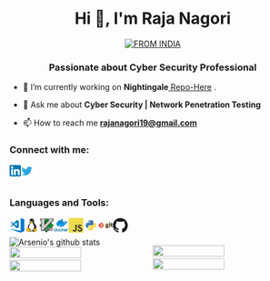 <h1 align="center">Hi 👋, I'm Raja Nagori</h1>
<p align="center">
<a href="#"><img title="FROM INDIA" src="https://img.shields.io/badge/FROM-INDIA-green?colorA=%23FF9933&colorB=%23138808&style=for-the-badge"></a>
</p>
<h3 align="center">Passionate about Cyber Security Professional</h3>


- 🔭 I’m currently working on **Nightingale**[ Repo-Here](https://github.com/RAJANAGORI/Nightingale) .

- 💬 Ask me about **Cyber Security | Network Penetration Testing**

- 📫 How to reach me **rajanagori19@gmail.com**

### Connect with me:

<p align="left">  
    <a href="https://www.linkedin.com/in/raja-nagori/"> <img align="left" alt="Raja Nagori | Linkedin" width="20px" src="https://github.com/RAJANAGORI/rajanagori/blob/master/img/readmeImages/linkedin.png" /></a>
    <a href="https://twitter.com/RajaNagori7"> <img align="left" alt="Arsenio Aguirre | Twitter" width="21px" src="https://github.com/RAJANAGORI/rajanagori/blob/master/img/readmeImages/twitter.svg" /></a>
</p>

<br />
<br />

### Languages and Tools:

<img align="left" alt="Visual Studio Code" width="26px" src="https://raw.githubusercontent.com/github/explore/80688e429a7d4ef2fca1e82350fe8e3517d3494d/topics/visual-studio-code/visual-studio-code.png" />
<img align="left" alt="Linux" width="26px" src="https://raw.githubusercontent.com/github/explore/80688e429a7d4ef2fca1e82350fe8e3517d3494d/topics/linux/linux.png" />
<img align="left" alt="Vim" width="26px" src="https://raw.githubusercontent.com/github/explore/80688e429a7d4ef2fca1e82350fe8e3517d3494d/topics/vim/vim.png" />
<img align="left" alt="docker" width="26px" src="https://raw.githubusercontent.com/github/explore/80688e429a7d4ef2fca1e82350fe8e3517d3494d/topics/docker/docker.png" />
<img align="left" alt="JavaScript" width="26px" src="https://raw.githubusercontent.com/github/explore/80688e429a7d4ef2fca1e82350fe8e3517d3494d/topics/javascript/javascript.png" />
<img align="left" alt="PYTHON" width="26px" src="https://raw.githubusercontent.com/github/explore/80688e429a7d4ef2fca1e82350fe8e3517d3494d/topics/python/python.png" />
<img align="left" alt="Git" width="26px" src="https://raw.githubusercontent.com/github/explore/80688e429a7d4ef2fca1e82350fe8e3517d3494d/topics/git/git.png" />
<img align="left" alt="GitHub" width="26px" src="https://raw.githubusercontent.com/github/explore/78df643247d429f6cc873026c0622819ad797942/topics/github/github.png" />

<br />
<br />
<a href="https://github.com/RAJANAGORI"><img align="left" width="50%" height="50%" src="https://github-readme-stats.vercel.app/api?username=RAJANAGORI&show_icons=true&include_all_commits=true&theme=dark" alt="Arsenio's github stats" /></a>

<a href="https://github.com/RAJANAGORI/Nightingale"><img align="right" width="50%" height="50%" src="https://github-readme-stats.vercel.app/api/pin/?username=RAJANAGORI&repo=Nightingale&theme=dark" /></a>

<a href="https://github.com/RAJANAGORI/Jenkins-Docker"><img align="left" width="50%" height="50%" src="https://github-readme-stats.vercel.app/api/pin/?username=RAJANAGORI&repo=Jenkins-Docker&theme=dark"/></a>

<a href="https://github.com/RAJANAGORI/Sonar-Postgres-Docker"><img align="right" width="50%" height="50%" src="https://github-readme-stats.vercel.app/api/pin/?username=RAJANAGORI&repo=Sonar-Postgres-Docker&theme=dark"/></a>

<a href="https://github.com/RAJANAGORI/OpenLDAP-Docker"><img align="left" width="50%" height="50%" src="https://github-readme-stats.vercel.app/api/pin/?username=RAJANAGORI&repo=OpenLDAP-Docker&theme=dark"/></a>

